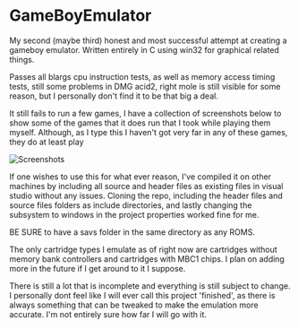 # GameBoyEmulator

My second (maybe third) honest and most successful attempt at creating a gameboy emulator.
Written entirely in C using win32 for graphical related things.

Passes all blargs cpu instruction tests, as well as memory access timing tests, still some
problems in DMG acid2, right mole is still visible for some reason, but I personally don't
find it to be that big a deal. 

It still fails to run a few games, I have a collection of screenshots below to show some of
the games that it does run that I took while playing them myself. Although, as I type this
I haven't got very far in any of these games, they do at least play

![Screenshots](https://user-images.githubusercontent.com/96510931/147891212-fab95f69-677e-454a-ad16-411728402da1.png)

If one wishes to use this for what ever reason, I've compiled it on other machines by including
all source and header files as existing files in visual studio without any issues. Cloning the repo,
including the header files and source files folders as include directories, and lastly changing the
subsystem to windows in the project properties worked fine for me.

BE SURE to have a savs folder in the same directory as any ROMS.

The only cartridge types I emulate as of right now are cartridges without memory bank controllers
and cartridges with MBC1 chips. I plan on adding more in the future if I get around to it I
suppose.

There is still a lot that is incomplete and everything is still subject to change. I personally
dont feel like I will ever call this project 'finished', as there is always something that
can be tweaked to make the emulation more accurate. I'm not entirely sure how far I will go
with it.
